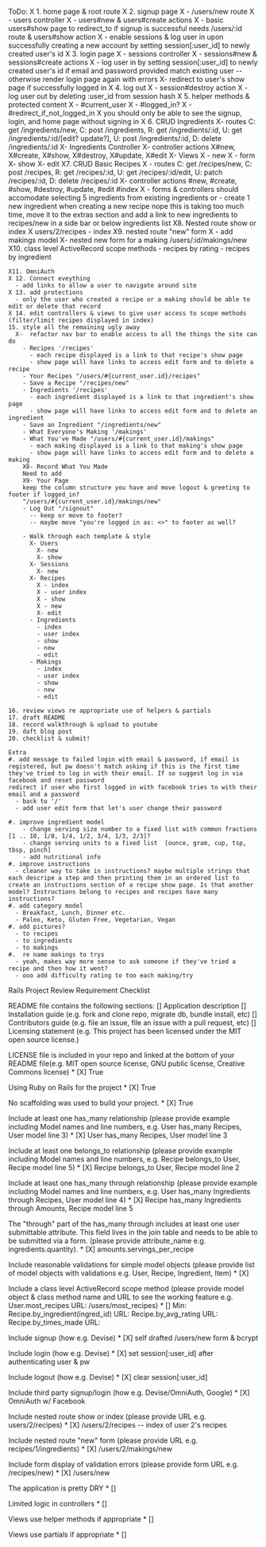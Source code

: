 ToDo:
  X 1. home page & root route
  X 2. signup page 
    X - /users/new route
    X - users controller
    X - users#new & users#create actions
    X - basic users#show page to redirect_to if signup is successful
        needs /users/:id route & users#show action
    X - enable sessions & log user in upon successfully creating a new account by setting session[:user_id] to newly created user's id
  X 3. login page
    X - sessions controller
    X - sessions#new & sessions#create actions
    X - log user in by setting session[:user_id] to newly created user's id if email and password provided match existing user -- otherwise render login page again with errors
    X- redirect to user's show page if successfully logged in
  X 4. log out 
    X - session#destroy action
    X - log user out by deleting :user_id from session hash
  X 5. helper methods & protected content
    X - #current_user
    X - #logged_in?
    X - #redirect_if_not_logged_in
       X you should only be able to see the signup, login, and home page without signing in
  X 6. CRUD Ingredients
      X- routes
        C: get /ingredients/new, C: post /ingredients, 
        R: get /ingredients/:id, 
        U: get /ingredients/:id/[edit? update?], U: post /ingredients/:id, 
        D: delete /ingredients/:id
      X- Ingredients Controller
      X- controller actions 
        X#new, 
        X#create, 
        X#show, 
        X#destroy, 
        X#update,
        X#edit
      X- Views
        X - new
        X - form
        X- show
        X- edit
    X7. CRUD Basic Recipes
      X - routes
        C: get /recipes/new, C: post /recipes, 
        R: get /recipes/:id, U: get /recipes/:id/edit, 
        U: patch /recipes/:id, 
        D: delete /recipes/:id
      X- controller actions 
        #new, #create, 
        #show, 
        #destroy, 
        #update,
        #edit
        #index
      X - forms & controllers should accomodate selecting 5 ingredients from existing ingredients or 
       - create 1 new ingredient when creating a new recipe
       nope this is taking too much time, move it to the extras section and add a link to new ingredients to recipes/new in a side bar or below ingredients list 
    X8. Nested route show or index
        X users/2/recipes - index
    X9. nested route "new" form
      X - add makings model
      X- nested new form for a making
        /users/:id/makings/new
    X10. class level ActiveRecord scope methods
      - recipes by rating
      - recipes by ingredient

    X11. OmniAuth
    X 12. Connect eveything
      - add links to allow a user to navigate around site
    X 13. add protections
      - only the user who created a recipe or a making should be able to edit or delete that record
    X 14. edit controllers & views to give user access to scope methods (filter/limit recipes displayed in index)
    15. style all the remaining ugly away
      X-  refactor nav bar to enable access to all the things the site can do
        - Recipes '/recipes'
          - each recipe displayed is a link to that recipe's show page
          - show page will have links to access edit form and to delete a recipe
        - Your Recipes "/users/#{current_user.id}/recipes"
        - Save a Recipe "/recipes/new"
        - Ingredients '/recipes'
          - each ingredient displayed is a link to that ingredient's show page
          - show page will have links to access edit form and to delete an ingredient
        - Save an Ingredient "/ingredients/new"
        - What Everyone's Making '/makings'
        - What You've Made "/users/#{current_user.id}/makings"
          - each making displayed is a link to that making's show page
          - show page will have links to access edit form and to delete a making
        X8- Record What You Made
        Need to add 
        X9- Your Page 
        keep the column structure you have and move logout & greeting to footer if logged_in?
        "/users/#{current_user.id}/makings/new"
        - Log Out "/signout"
          -- keep or move to footer? 
          -- maybe move "you're logged in as: <>" to footer as well?

        - Walk through each template & style
          X- Users
            X- new
            X- show
          X- Sessions
            X- new
          X- Recipes
            X - index
            X - user index
            X - show
            X - new
            X- edit
          - Ingredients
            - index
            - user index
            - show
            - new
            - edit
          - Makings
            - index
            - user index
            - show
            - new
            - edit

    16. review views re appropriate use of helpers & partials
    17. draft README
    18. record walkthrough & upload to youtube
    19. daft blog post
    20. checklist & submit!

    Extra
    #. add message to failed login with email & password, if email is registered, but pw doesn't match asking if this is the first time they've tried to log in with their email. If so suggest log in via facebook and reset password 
    redirect if user who first logged in with facebook tries to with their email and a password
      - back to '/'
      - add user edit form that let's user change their password 

    #. improve ingredient model
        - change serving size number to a fixed list with common fractions [1 .. 10, 1/8, 1/4, 1/2, 3/4, 1/3, 2/3]?
        - change serving units to a fixed list  [ounce, gram, cup, tsp, tbsp, pinch]
        - add nutritional info 
    #. improve instructions
      - cleaner way to take in instructions? maybe multiple strings that each descripe a step and then printing them in an ordered list to create an instructions section of a recipe show page. Is that another model? Instructions belong to recipes and recipes have many instructions?
    #. add category model 
      - Breakfast, Lunch, Dinner etc.
      - Paleo, Keto, Gluten Free, Vegetarian, Vegan
    #. add pictures?
      - to recipes
      - to ingredients
      - to makings
    #.  re name makings to trys 
      - yeah, makes way more sense to ask someone if they've tried a recipe and then how it went?
      - ooo add difficulty rating to too each making/try

Rails Project Review Requirement Checklist

README file contains the following sections: 
[] Application description
[] Installation guide (e.g. fork and clone repo, migrate db, bundle install, etc)
[] Contributors guide (e.g. file an issue, file an issue with a pull request, etc)
[] Licensing statement (e.g. This project has been licensed under the MIT open source license.)

LICENSE file is included in your repo and linked at the bottom of your README file(e.g. MIT open source license, GNU public license, Creative Commons license) *
[X] True

Using Ruby on Rails for the project *
[X] True

No scaffolding was used to build your project. *
[X] True

Include at least one has_many relationship (please provide example including Model names and line numbers, e.g. User has_many Recipes, User model line 3) *
[X] 
User has_many Recipes, User model line 3
 
Include at least one belongs_to relationship (please provide example including Model names and line numbers, e.g. Recipe belongs_to User, Recipe model line 5) *
[X]
Recipe belongs_to User, Recipe model line 2

Include at least one has_many through relationship (please provide example including Model names and line numbers, e.g. User has_many Ingredients through Recipes, User model line 4) *
[X]
Recipe has_many Ingredients through Amounts, Recipe model line 5


The "through" part of the has_many through includes at least one user submittable attribute. This field lives in the join table and needs to be able to be submitted via a form. (please provide attribute_name e.g. ingredients.quantity). *
[X]
amounts.servings_per_recipe

Include reasonable validations for simple model objects (please provide list of model objects with validations e.g. User, Recipe, Ingredient, Item) *
[X]

Include a class level ActiveRecord scope method (please provide model object & class method name and URL to see the working feature e.g. User.most_recipes URL: /users/most_recipes) *
[] 
Min:
Recipe.by_ingredient(ingred_id) URL: 
Recipe.by_avg_rating URL: 
Recipe.by_times_made URL: 

Include signup (how e.g. Devise) *
[X]
self drafted /users/new form & bcrypt

Include login (how e.g. Devise) *
[X]
set session[:user_id] after authenticating user & pw 

Include logout (how e.g. Devise) *
[X]
clear session[:user_id] 

Include third party signup/login (how e.g. Devise/OmniAuth, Google) *
[X]
OmniAuth w/ Facebook

Include nested route show or index (please provide URL e.g. users/2/recipes) *
[X]
/users/2/recipes -- index of user 2's recipes

Include nested route "new" form (please provide URL e.g. recipes/1/ingredients) *
[X]
/users/2/makings/new

Include form display of validation errors (please provide form URL e.g. /recipes/new) *
[X]
/users/new

The application is pretty DRY *
[]

Limited logic in controllers *
[]

Views use helper methods if appropriate *
[]

Views use partials if appropriate *
[]
